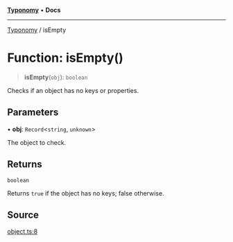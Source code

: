 [**Typonomy**](../README.md) • **Docs**

***

[Typonomy](../globals.md) / isEmpty

# Function: isEmpty()

> **isEmpty**(`obj`): `boolean`

Checks if an object has no keys or properties.

## Parameters

• **obj**: `Record`\<`string`, `unknown`\>

The object to check.

## Returns

`boolean`

Returns `true` if the object has no keys; false otherwise.

## Source

[object.ts:8](https://github.com/softcraft-development/typonomy/blob/765a39464ce76242064341d502188569b9fd202c/src/object.ts#L8)

